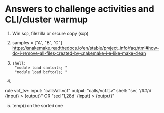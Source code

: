 # Answers to challenge activities and CLI/cluster warmup

1. Win scp, filezilla or secure copy (scp)
2. samples = ["A", "B", "C"]
https://snakemake.readthedocs.io/en/stable/project_info/faq.html#how-do-i-remove-all-files-created-by-snakemake-i-e-like-make-clean

3.     shell:
        "module load samtools; "
        "module load bcftools; "
        
4. 
rule vcf_tsv:
    input:
        "calls/all.vcf"
    output:
        "calls/vcf.tsv"
    shell:
        "sed '/##/d' {input} > {output}" 
        OR 
        "sed '1,28d' {input} > {output}"
        
5. temp() on the sorted one